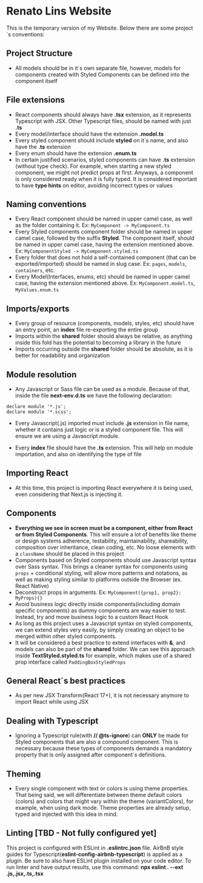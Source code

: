 # Renato Lins Website

This is the temporary version of my Website. Below there are some project´s conventions:

## Project Structure

* All models should be in it´s own separate file, however, models for components created with Styled Components can be defined into the component itself

## File extensions

* React components should always have __.tsx__ extension, as it represents Typescript with JSX. Other Typescript files, should be named with just __.ts__
* Every model/interface should have the extension __.model.ts__
* Every styled component should include __styled__ on it´s name, and also have the __.ts__ extension
* Every enum should have the extension __.enum.ts__
* In certain justified scenarios, styled components can have __.ts__ extension (without type check). For example, when starting a new styled component, we might not predict props at first. Anyways, a component is only considered ready when it is fully typed. It is considered important to have __type hints__ on editor, avoiding incorrect types or values

## Naming conventions

* Every React component should be named in upper camel case, as well as the folder containing it. Ex: ```MyComponent -> MyComponent.ts```
* Every Styled components component folder should be named in upper camel case, followed by the suffix __Styled__. The component itself, should be named in upper camel case, having the extension mentioned above. Ex: ```MyComponentStyled -> MyComponent.styled.ts```
* Every folder that does not hold a self-contained component (that can be exported/imported) should be named in slug case. Ex: ```pages```, ```models```, ```containers```, etc.
* Every Model(Interfaces, enums, etc) should be named in upper camel case, having the extension mentioned above. Ex: ```MyComponent.model.ts```, ```MyValues.enum.ts```
  
## Imports/exports

* Every group of resource (components, models, styles, etc) should have an entry point, an __index__ file re-exporting the entire group
* Imports within the __shared__ folder should always be relative, as anything inside this fold has the potential to becoming a library in the future
* Imports occurring outside the __shared__ folder should be absolute, as it is better for readability and organization

## Module resolution

* Any Javascript or Sass file can be used as a module. Because of that, inside the file __next-env.d.ts__ we have the following declaration: 

```
declare module '*.js';
declare module '*.scss';
```

* Every Javascript(.js) imported must include __.js__ extension in file name, whether it contains just logic or is a styled component file. This will ensure we are using a Javascript module.

* Every __index__ file should have the __.ts__ extension. This will help on module importation, and also on identifying the type of file

## Importing React

* At this time, this project is importing React everywhere it is being used, even considering that Next.js is injecting it.

## Components

* __Everything we see in screen must be a component, either from React or from Styled Components__. This will ensure a lot of benefits like theme or design systems adherence, testability, maintainability, shareability, composition over inheritance, clean coding, etc. No loose elements with a ```className``` should be placed in this project
* Components based on Styled components should use Javascript syntax over Sass syntax. This brings a cleaner syntax for components using ```props``` + conditional styling, will allow more patterns and notations, as well as making styling similar to platforms outside the Browser (ex. React Native)
* Deconstruct props in arguments. Ex: ```MyComponent({prop1, prop2}: MyProps){}```
* Avoid business logic directly inside components(including domain specific components) as dummy components are way easier to test. Instead, try and move business logic to a custom React Hook
* As long as this project uses a Javascript syntax on styled components, we can extend styles very easily, by simply creating an object to be merged within other styled components. 
* It will be considered a best practice to extend interfaces with __&__, and models can also be part of the __shared__ folder. We can see this approach inside __TextStyled.styled.ts__ for example, which makes use of a shared prop interface called ```PaddingBoxStyledProps```

## General React´s best practices

* As per new JSX Transform(React 17+), it is not necessary anymore to import React while using JSX

## Dealing with Typescript

* Ignoring a Typescript rule(with __// @ts-ignore__) can __ONLY__ be made for Styled components that are also a compound component. This is necessary because these types of components demands a mandatory property that is only assigned after component´s definitions. 

## Theming

* Every single component with text or colors is using theme properties. That being said, we will differentiate between theme default colors (colors) and colors that might vary within the theme (variantColors), for example, when using dark mode. Theme properties are already setup, typed and injected with this idea in mind.

## Linting [TBD - Not fully configured yet]

This project is configured with ESLint in __.eslintrc.json__ file. AirBnB style guides for Typescript(__eslint-config-airbnb-typescript__) is applied as a plugin. Be sure to also have ESLint plugin installed on your code editor. To run linter and have output results, use this command: __npx eslint . --ext .js,.jsx,.ts,.tsx__

